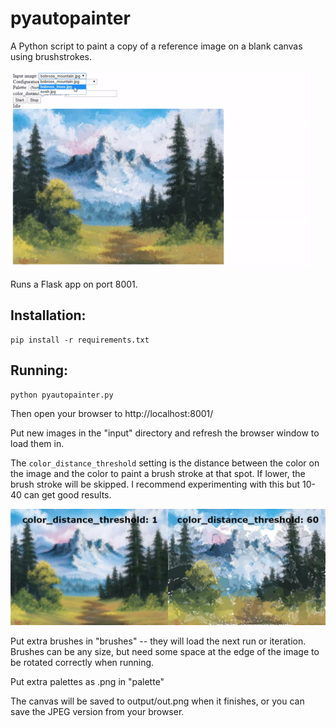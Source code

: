 # pyautopainter
A Python script to paint a copy of a reference image on a blank canvas using brushstrokes.

![example gif at 2x speed](https://github.com/Spyduck/pyautopainter/raw/master/examples/example.gif)

Runs a Flask app on port 8001.

## Installation:

```
pip install -r requirements.txt
```

## Running:
```
python pyautopainter.py
```
Then open your browser to http://localhost:8001/

Put new images in the "input" directory and refresh the browser window to load them in.

The ``color_distance_threshold`` setting is the distance between the color on the image and the color to paint a brush stroke at that spot. If lower, the brush stroke will be skipped. I recommend experimenting with this but 10-40 can get good results.

![color_distance_threshold examples](https://github.com/Spyduck/pyautopainter/raw/master/examples/color_distance_threshold.jpg)

Put extra brushes in "brushes" -- they will load the next run or iteration. Brushes can be any size, but need some space at the edge of the image to be rotated correctly when running.

Put extra palettes as .png in "palette"

The canvas will be saved to output/out.png when it finishes, or you can save the JPEG version from your browser.
